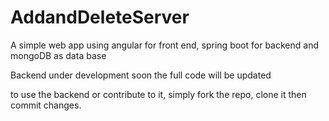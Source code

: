 # AddandDeleteServer
A simple web app using angular for front end, spring boot for backend and mongoDB as data base

Backend under development soon the full code will be updated

to use the backend or contribute to it, simply fork the repo,
clone it then commit changes.
